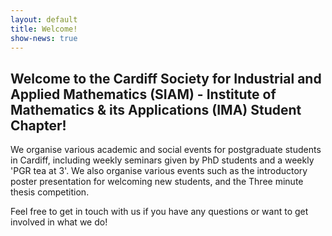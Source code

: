 ```yaml
---
layout: default
title: Welcome!
show-news: true
---
```



## Welcome to the Cardiff Society for Industrial and Applied Mathematics (SIAM) - Institute of Mathematics & its Applications (IMA) Student Chapter!

We organise various academic and social events for postgraduate students in Cardiff, including weekly seminars given by PhD students and a weekly 'PGR tea at 3'.
We also organise various events such as the introductory poster presentation for welcoming new students, and the Three minute thesis competition.


Feel free to get in touch with us if you have any questions or want to get involved in what we do!
